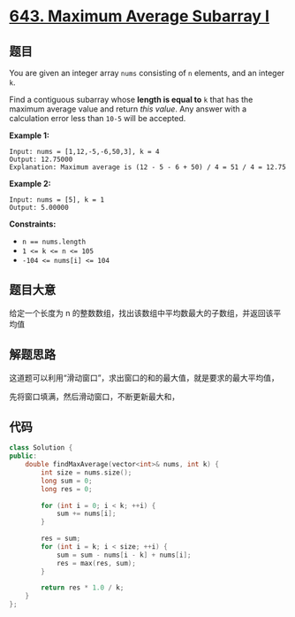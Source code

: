 # [643. Maximum Average Subarray I](https://leetcode.com/problems/maximum-average-subarray-i/)

## 题目

You are given an integer array `nums` consisting of `n` elements, and an integer `k`.

Find a contiguous subarray whose **length is equal to** `k` that has the maximum average value and return *this value*. Any answer with a calculation error less than `10-5` will be accepted.

 

**Example 1:**

```
Input: nums = [1,12,-5,-6,50,3], k = 4
Output: 12.75000
Explanation: Maximum average is (12 - 5 - 6 + 50) / 4 = 51 / 4 = 12.75
```

**Example 2:**

```
Input: nums = [5], k = 1
Output: 5.00000
```

 

**Constraints:**

- `n == nums.length`
- `1 <= k <= n <= 105`
- `-104 <= nums[i] <= 104`

## 题目大意

给定一个长度为 n 的整数数组，找出该数组中平均数最大的子数组，并返回该平均值

## 解题思路

这道题可以利用“滑动窗口”，求出窗口的和的最大值，就是要求的最大平均值，

先将窗口填满，然后滑动窗口，不断更新最大和，

## 代码

````c++
class Solution {
public:
    double findMaxAverage(vector<int>& nums, int k) {
        int size = nums.size();
        long sum = 0;
        long res = 0;
        
        for (int i = 0; i < k; ++i) {
            sum += nums[i];
        }
        
        res = sum;
        for (int i = k; i < size; ++i) {
            sum = sum - nums[i - k] + nums[i];
            res = max(res, sum);
        }
        
        return res * 1.0 / k;
    }
};
````

